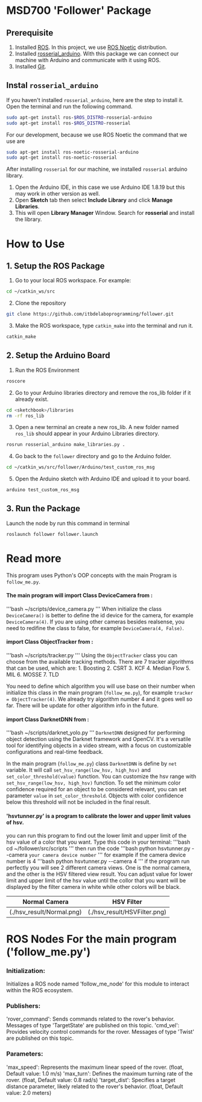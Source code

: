 # MSD700 'Follower' Package

## Prerequisite

1. Installed [ROS](http://wiki.ros.org/ROS/Installation). In this project, we use [ROS Noetic](http://wiki.ros.org/noetic/Installation) distribution.
2. Installed [rosserial_arduino](http://wiki.ros.org/rosserial_arduino). With this package we can connect our machine with Arduino and communicate with it using ROS.
3. Installed [Git](https://git-scm.com/downloads).

## Instal `rosserial_arduino`

If you haven't installed `rosserial_arduino`, here are the step to install it.  
Open the terminal and run the following command.
```bash
sudo apt-get install ros-$ROS_DISTRO-rosserial-arduino
sudo apt-get install ros-$ROS_DISTRO-rosserial
```
For our development, because we use ROS Noetic the command that we use are 
```bash
sudo apt-get install ros-noetic-rosserial-arduino
sudo apt-get install ros-noetic-rosserial
```
  
After installing `rosserial` for our machine, we installed `rosserial` arduino library. 
1. Open the Arduino IDE, in this case we use Arduino IDE 1.8.19 but this may work in other version as well.
2. Open **Sketch** tab then select **Include Library** and click **Manage Libraries**.
3. This will open **Library Manager** Window. Search for **rosserial** and install the library.


# How to Use

## 1. Setup the ROS Package

1. Go to your local ROS workspace. For example:
``` bash
cd ~/catkin_ws/src
```
2. Clone the repository
``` bash
git clone https://github.com/itbdelaboprogramming/follower.git
```
3. Make the ROS workspace, type `catkin_make` into the terminal and run it.
``` bash
catkin_make
```

## 2. Setup the Arduino Board

1. Run the ROS Environment
``` bash
roscore
```
2. Go to your Arduino libraries directory and remove the ros_lib folder if it already exist.
``` bash
cd <sketchbook>/libraries
rm -rf ros_lib
```
3. Open a new terminal an create a new ros_lib. A new folder named `ros_lib` should appear in your Arduino Libraries directory.
``` bash
rosrun rosserial_arduino make_libraries.py .
```
4. Go back to the `follower` directory and go to the Arduino folder.
``` bash
cd ~/catkin_ws/src/follower/Arduino/test_custom_ros_msg
```
5. Open the Arduino sketch with Arduino IDE and upload it to your board.
``` bash
arduino test_custom_ros_msg
```

## 3. Run the Package
Launch the node by run this command in terminal
``` bash
roslaunch follower follower.launch
```

# Read more
This program uses Python's OOP concepts with the main Program is `follow_me.py`.

#### The main program will import Class DeviceCamera from :
'''bash
~/scripts/device_camera.py
'''
When initialize the class `DeviceCamera()` is better to define the id device for the camera, for example `DeviceCamera(4)`. If you are using other cameras besides realsense, you need to redifine the class to false, for example `DeviceCamera(4, False)`.

#### import Class ObjectTracker from :
'''bash
~/scripts/tracker.py
'''
Using the `ObjectTracker` class you can choose from the available tracking methods. There are 7 tracker algorithms that can be used, which are:
    1. Boosting
    2. CSRT
    3. KCF
    4. Median Flow
    5. MIL
    6. MOSSE
    7. TLD

You need to define which algorithm you will use base on their number when initialize this class in the main program (`follow_me.py`), for example `tracker = ObjectTracker(4)`. We already try algorithm number 4 and it goes well so far. There will be update for other algorithm info in the future.

#### import Class DarknetDNN from :
'''bash
~/scripts/darknet_yolo.py
'''
`DarknetDNN` designed for performing object detection using the Darknet framework and OpenCV. It's a versatile tool for identifying objects in a video stream, with a focus on customizable configurations and real-time feedback.

In the main program (`follow_me.py`) class `DarknetDNN` is define by `net` variable. It will call `set_hsv_range(low_hsv, high_hsv)` and `set_color_threshold(value)` function. You can customize the hsv range with `set_hsv_range(low_hsv, high_hsv)` function. To set the minimum color confidence required for an object to be considered relevant, you can set parameter `value` in `set_color_threshold`. Objects with color confidence below this threshold will not be included in the final result.

#### 'hsvtunner.py' is a program to calibrate the lower and upper limit values of hsv.
you can run this program to find out the lower limit and upper limit of the hsv value of a color that you want. Type this code in your terminal:
'''bash
cd ~/follower/src/scripts
'''
then run the code
'''bash
python hsvtunner.py --camera `your camera device number`
'''
for example if the camera device number is 4
'''bash
python hsvtunner.py --camera 4
'''
if the program run perfectly you will see 2 different camera views. One is the normal camera, and the other is the HSV filtered view result. You can adjust value for lower limit and upper limit of the hsv value until the collor that you want will be displayed by the filter camera in white while other colors will be black.

|            Normal Camera             |              HSV Filter              |
|:------------------------------------:|:------------------------------------:|
|      (./hsv_result/Normal.png)       |     (./hsv_result/HSVFilter.png)     |


# ROS Nodes For the main program ('follow_me.py')

### Initialization:
Initializes a ROS node named 'follow_me_node' for this module to interact within the ROS ecosystem.

### Publishers:
'rover_command': Sends commands related to the rover's behavior. Messages of type 'TargetState' are published on this topic.
'cmd_vel': Provides velocity control commands for the rover. Messages of type 'Twist' are published on this topic.

### Parameters:
'max_speed': Represents the maximum linear speed of the rover. (float, Default value: 1.0 m/s)
'max_turn': Defines the maximum turning rate of the rover. (float, Default value: 0.8 rad/s)
'target_dist': Specifies a target distance parameter, likely related to the rover's behavior. (float, Default value: 2.0 meters)